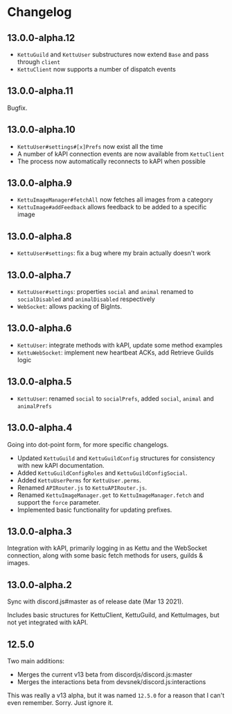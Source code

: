 # Changelog

## 13.0.0-alpha.12

- `KettuGuild` and `KettuUser` substructures now extend `Base` and pass through `client`
- `KettuClient` now supports a number of dispatch events

## 13.0.0-alpha.11

Bugfix.

## 13.0.0-alpha.10

- `KettuUser#settings#[x]Prefs` now exist all the time
- A number of kAPI connection events are now available from `KettuClient`
- The process now automatically reconnects to kAPI when possible

## 13.0.0-alpha.9

- `KettuImageManager#fetchAll` now fetches all images from a category
- `KettuImage#addFeedback` allows feedback to be added to a specific image

## 13.0.0-alpha.8

- `KettuUser#settings`: fix a bug where my brain actually doesn't work

## 13.0.0-alpha.7

- `KettuUser#settings`: properties `social` and `animal` renamed to `socialDisabled` and `animalDisabled` respectively
- `WebSocket`: allows packing of BigInts.

## 13.0.0-alpha.6

- `KettuUser`: integrate methods with kAPI, update some method examples
- `KettuWebSocket`: implement new heartbeat ACKs, add Retrieve Guilds logic

## 13.0.0-alpha.5

- `KettuUser`: renamed `social` to `socialPrefs`, added `social`, `animal` and `animalPrefs`

## 13.0.0-alpha.4

Going into dot-point form, for more specific changelogs.

- Updated `KettuGuild` and `KettuGuildConfig` structures for consistency with new kAPI documentation.
- Added `KettuGuildConfigRoles` and `KettuGuildConfigSocial`.
- Added `KettuUserPerms` for `KettuUser.perms`.
- Renamed `APIRouter.js` to `KettuAPIRouter.js`.
- Renamed `KettuImageManager.get` to `KettuImageManager.fetch` and support the `force` parameter.
- Implemented basic functionality for updating prefixes.

## 13.0.0-alpha.3

Integration with kAPI, primarily logging in as Kettu and the WebSocket connection, along with some basic fetch methods for users, guilds & images.

## 13.0.0-alpha.2

Sync with discord.js#master as of release date (Mar 13 2021).

Includes basic structures for KettuClient, KettuGuild, and KettuImages, but not yet integrated with kAPI.

## 12.5.0

Two main additions:

- Merges the current v13 beta from discordjs/discord.js:master
- Merges the interactions beta from devsnek/discord.js:interactions

This was really a v13 alpha, but it was named `12.5.0` for a reason that I can't even remember. Sorry. Just ignore it.